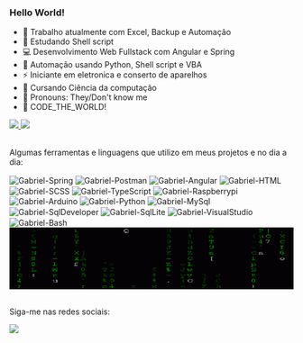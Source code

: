 ### Hello World!

- 🔭 Trabalho atualmente com Excel, Backup e Automação 
- 🌱 Estudando Shell script
- 💻 Desenvolvimento Web Fullstack com Angular e Spring
- 🤖 Automação usando Python, Shell script e VBA
- ⚡ Iniciante em eletronica e conserto de aparelhos
- 📘 Cursando Ciência da computação
- 👥 Pronouns: They/Don't know me
- 👾 CODE_THE_WORLD!

<div>
  <a href="https://beacons.ai/Gabriel0846">
    <img height="180em" src="https://github-readme-stats.vercel.app/api?username=Gabriel0846&show_icons=true&theme=dark&include_all_commits=true&count_private=true"/>
    <img height="180em" src="https://github-readme-stats.vercel.app/api/top-langs/?username=Gabriel0846&layout=compact&langs_count=16&theme=dark"/>
  </a>
</div>

<div style="display: inline_block"><br>
  <p>Algumas ferramentas e linguagens que utilizo em meus projetos e no dia a dia:</p>
  <img align="center" alt="Gabriel-Spring" height="30" width="40" src="https://cdn.jsdelivr.net/gh/devicons/devicon@latest/icons/spring/spring-original.svg" />
  <img align="center" alt="Gabriel-Postman" height="30" width="40" src="https://cdn.jsdelivr.net/gh/devicons/devicon@latest/icons/postman/postman-original.svg" />
  <img align="center" alt="Gabriel-Angular" height="30" width="40" src="https://cdn.jsdelivr.net/gh/devicons/devicon@latest/icons/angular/angular-original.svg" />
  <img align="center" alt="Gabriel-HTML" height="30" width="40" src="https://cdn.jsdelivr.net/gh/devicons/devicon@latest/icons/html5/html5-original-wordmark.svg" />
  <img align="center" alt="Gabriel-SCSS" height="30" width="40" src="https://cdn.jsdelivr.net/gh/devicons/devicon@latest/icons/sass/sass-original.svg" />
  <img align="center" alt="Gabriel-TypeScript" height="30" width="40" src="https://cdn.jsdelivr.net/gh/devicons/devicon@latest/icons/typescript/typescript-original.svg" />
  <img align="center" alt="Gabriel-Raspberrypi" height="30" width="40" src="https://cdn.jsdelivr.net/gh/devicons/devicon@latest/icons/raspberrypi/raspberrypi-original.svg" />
  <img align="center" alt="Gabriel-Arduino" height="30" width="40" src="https://cdn.jsdelivr.net/gh/devicons/devicon@latest/icons/arduino/arduino-original-wordmark.svg" />
  <img align="center" alt="Gabriel-Python" height="30" width="40" src="https://cdn.jsdelivr.net/gh/devicons/devicon@latest/icons/python/python-original.svg" />
  <img align="center" alt="Gabriel-MySql" height="30" width="40" src="https://cdn.jsdelivr.net/gh/devicons/devicon@latest/icons/mysql/mysql-original.svg" />
  <img align="center" alt="Gabriel-SqlDeveloper" height="30" width="40" src="https://cdn.jsdelivr.net/gh/devicons/devicon@latest/icons/sqldeveloper/sqldeveloper-original.svg" />
  <img align="center" alt="Gabriel-SqlLite" height="30" width="40" src="https://cdn.jsdelivr.net/gh/devicons/devicon@latest/icons/sqlite/sqlite-original.svg" />
  <img align="center" alt="Gabriel-VisualStudio" height="30" width="40" src="https://cdn.jsdelivr.net/gh/devicons/devicon@latest/icons/visualstudio/visualstudio-original.svg" />
  <img align="center" alt="Gabriel-Bash" height="30" width="40" src="https://cdn.jsdelivr.net/gh/devicons/devicon@latest/icons/bash/bash-original.svg" />
</div>

<div style="width: 100%; height: 110px; overflow: hidden;">
  <img src="https://github.com/Gabriel0846/Gabriel0846/blob/main/matrix.gif" style="width: 100%; height: 110px; object-fit: cover;" alt="gif_matrix">
</div>

<div><br>
  <p>Siga-me nas redes sociais:</p>
  <a href="https://br.linkedin.com/in/gabriel-lopes-9169aa202" target="_blank">
    <img src="https://img.shields.io/badge/LinkedIn-0077B5?style=for-the-badge&logo=linkedin&logoColor=white" target="_blank">
  </a>
</div>
